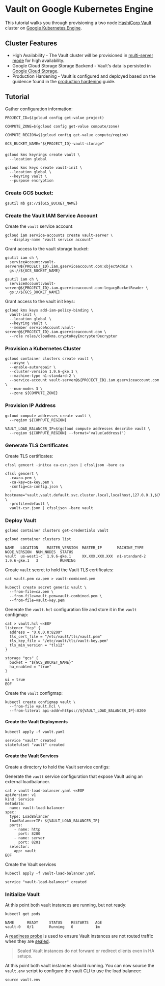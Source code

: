 # Vault on Google Kubernetes Engine

This tutorial walks you through provisioning a two node [HashiCorp Vault](https://www.vaultproject.io/intro/index.html) cluster on [Google Kubernetes Engine](https://cloud.google.com/kubernetes-engine).

## Cluster Features

* High Availability - The Vault cluster will be provisioned in [multi-server mode](https://www.vaultproject.io/docs/concepts/ha.html) for high availability.
* Google Cloud Storage Storage Backend - Vault's data is persisted in [Google Cloud Storage](https://cloud.google.com/storage).
* Production Hardening - Vault is configured and deployed based on the guidence found in the [production hardening](https://www.vaultproject.io/guides/operations/production.html) guide.

## Tutorial

Gather configuration information:

```
PROJECT_ID=$(gcloud config get-value project)
```

```
COMPUTE_ZONE=$(gcloud config get-value compute/zone)
```

```
COMPUTE_REGION=$(gcloud config get-value compute/region)
```

```
GCS_BUCKET_NAME="${PROJECT_ID}-vault-storage"
```

### 

```
gcloud kms keyrings create vault \
  --location global
```

```
gcloud kms keys create vault-init \
  --location global \
  --keyring vault \
  --purpose encryption
```

### Create GCS bucket:

```
gsutil mb gs://${GCS_BUCKET_NAME}
```

### Create the Vault IAM Service Account

Create the `vault` service account:

```
gcloud iam service-accounts create vault-server \
  --display-name "vault service account"
```

Grant access to the vault storage bucket:

```
gsutil iam ch \
  serviceAccount:vault-server@${PROJECT_ID}.iam.gserviceaccount.com:objectAdmin \
  gs://${GCS_BUCKET_NAME}
```

```
gsutil iam ch \
  serviceAccount:vault-server@${PROJECT_ID}.iam.gserviceaccount.com:legacyBucketReader \
  gs://${GCS_BUCKET_NAME}
```

Grant access to the vault init keys:

```
gcloud kms keys add-iam-policy-binding \
  vault-init \
  --location global \
  --keyring vault \
  --member serviceAccount:vault-server@${PROJECT_ID}.iam.gserviceaccount.com \
  --role roles/cloudkms.cryptoKeyEncrypterDecrypter
```

### Provision a Kubernetes Cluster

```
gcloud container clusters create vault \
  --async \
  --enable-autorepair \
  --cluster-version 1.9.6-gke.1 \
  --machine-type n1-standard-2 \
  --service-account vault-server@${PROJECT_ID}.iam.gserviceaccount.com \
  --num-nodes 3 \
  --zone ${COMPUTE_ZONE}
```

### Provision IP Address

```
gcloud compute addresses create vault \
  --region ${COMPUTE_REGION}
```

```
VAULT_LOAD_BALANCER_IP=$(gcloud compute addresses describe vault \
  --region ${COMPUTE_REGION} --format='value(address)')
```

### Generate TLS Certificates

Create TLS certificates:

```
cfssl gencert -initca ca-csr.json | cfssljson -bare ca
```

```
cfssl gencert \
  -ca=ca.pem \
  -ca-key=ca-key.pem \
  -config=ca-config.json \
  -hostname="vault,vault.default.svc.cluster.local,localhost,127.0.0.1,${VAULT_LOAD_BALANCER_IP}" \
  -profile=default \
  vault-csr.json | cfssljson -bare vault
```

### Deploy Vault

```
gcloud container clusters get-credentials vault
```

```
gcloud container clusters list
```
```
NAME   LOCATION    MASTER_VERSION  MASTER_IP       MACHINE_TYPE   NODE_VERSION  NUM_NODES  STATUS
vault  us-west1-c  1.9.6-gke.1     XX.XXX.XXX.XXX  n1-standard-2  1.9.6-gke.1   3          RUNNING
```

Create `vault` secret to hold the Vault TLS certificates:

```
cat vault.pem ca.pem > vault-combined.pem
```

```
kubectl create secret generic vault \
  --from-file=ca.pem \
  --from-file=vault.pem=vault-combined.pem \
  --from-file=vault-key.pem
```

Generate the `vault.hcl` configuration file and store it in the `vault` configmap:

```
cat > vault.hcl <<EOF
listener "tcp" {
  address = "0.0.0.0:8200"
  tls_cert_file = "/etc/vault/tls/vault.pem"
  tls_key_file = "/etc/vault/tls/vault-key.pem"
  tls_min_version = "tls12"
}

storage "gcs" {
  bucket = "${GCS_BUCKET_NAME}"
  ha_enabled = "true"
}

ui = true
EOF
```

Create the `vault` configmap:

```
kubectl create configmap vault \
  --from-file vault.hcl \
  --from-literal api-addr=https://${VAULT_LOAD_BALANCER_IP}:8200
```

#### Create the Vault Deployments

```
kubectl apply -f vault.yaml
```
```
service "vault" created
statefulset "vault" created
```

#### Create the Vault Services

Create a directory to hold the Vault service configs:

Generate the `vault` service configuration that expose Vault using an external loadbalancer.

```
cat > vault-load-balancer.yaml <<EOF
apiVersion: v1
kind: Service
metadata:
  name: vault-load-balancer
spec:
  type: LoadBalancer
  loadBalancerIP: ${VAULT_LOAD_BALANCER_IP}
  ports:
    - name: http
      port: 8200
    - name: server
      port: 8201
  selector:
    app: vault
EOF
```

Create the Vault services

```
kubectl apply -f vault-load-balancer.yaml
```

```
service "vault-load-balancer" created
```

### Initialize Vault

At this point both vault instances are running, but not ready:

```
kubectl get pods
```
```
NAME      READY     STATUS    RESTARTS   AGE
vault-0   0/1       Running   0          1m
```

A [readiness probe](https://kubernetes.io/docs/tasks/configure-pod-container/configure-liveness-readiness-probes) is used to ensure Vault instances are not routed traffic when they are [sealed](https://www.vaultproject.io/docs/concepts/seal.html).

> Sealed Vault instances do not forward or redirect clients even in HA setups.

At this point both vault instances should running. You can now source the `vault.env` script to configure the vault CLI to use the load balancer:

```
source vault.env
```
